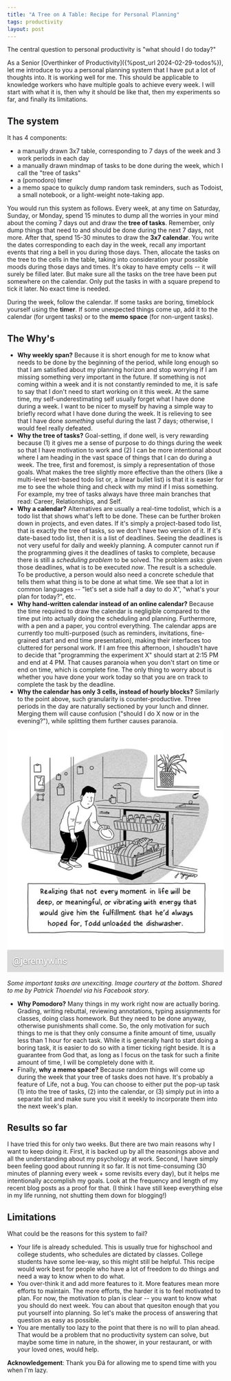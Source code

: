 ```yaml
---
title: "A Tree on A Table: Recipe for Personal Planning"
tags: productivity
layout: post
---
```


The central question to personal productivity is "what should I do today?"

As a Senior [Overthinker of Productivity]({%post_url 2024-02-29-todos%}), let me introduce to you a personal planning system that I have put a lot of thoughts into. It is working well for me. This should be applicable to knowledge workers who have multiple goals to achieve every week. I will start with what it is, then why it should be like that, then my experiments so far, and finally its limitations.

## The system

It has 4 components:
- a manually drawn 3x7 table, corresponding to 7 days of the week and 3 work periods in each day
- a manually drawn mindmap of tasks to be done during the week, which I call the "tree of tasks"
- a (pomodoro) timer
- a memo space to quikcly dump random task reminders, such as Todoist, a small notebook, or a light-weight note-taking app.

You would run this system as follows. Every week, at any time on Saturday, Sunday, or Monday, spend 15 minutes to dump all the worries in your mind about the coming 7 days out and draw the **tree of tasks**. Remember, only dump things that need to and should be done during the next 7 days, not more. 
After that, spend 15-30 minutes to draw the **3x7 calendar**. You write the dates corresponding to each day in the week, recall any important events that ring a bell in you during those days. Then, allocate the tasks on the tree to the cells in the table, taking into consideration your possible moods during those days and times. It's okay to have empty cells -- it will surely be filled later. But make sure all the tasks on the tree have been put somewhere on the calendar. Only put the tasks in with a square prepend to tick it later. No exact time is needed.

During the week, follow the calendar. If some tasks are boring, timeblock yourself using the **timer**. If some unexpected things come up, add it to the calendar (for urgent tasks) or to the **memo space** (for non-urgent tasks).

## The Why's

- **Why weekly span?** Because it is short enough for me to know what needs to be done by the beginning of the period, while long enough so that I am satisfied about my planning horizon and stop worrying if I am missing something very important in the future. If something is not coming within a week and it is not constantly reminded to me, it is safe to say that I don't need to start working on it this week. At the same time, my self-underestimating self usually forget what I have done during a week. I want to be nicer to myself by having a simple way to briefly record what I have done during the week. It is relieving to see that I have done *something* useful during the last 7 days; otherwise, I would feel really defeated.
- **Why the tree of tasks?** Goal-setting, if done well, is very rewarding because (1) it gives me a sense of purpose to do things during the week so that I have motivation to work and (2) I can be more intentional about where I am heading in the vast space of things that I can do during a week. The tree, first and foremost, is simply a representation of those goals. What makes the tree slightly more effective than the others (like a multi-level text-based todo list or, a linear bullet list) is that it is easier for me to see the whole thing and check with my mind if I miss something. For example, my tree of tasks always have three main branches that read: Career, Relationships, and Self. 
- **Why a calendar?** Alternatives are usually a real-time todolist, which is a todo list that shows what's left to be done. These can be further broken down in projects, and even dates. If it's simply a project-based todo list, that is exactly the tree of tasks, so we don't have two version of it. If it's date-based todo list, then it is a list of deadlines. Seeing the deadlines is not very useful for daily and weekly planning. A computer cannot run if the programming gives it the deadlines of tasks to complete, because there is still a *scheduling problem* to be solved. The problem asks: given those deadlines, what is to be executed *now*. The result is a schedule. To be productive, a person would also need a concrete schedule that tells them what thing is to be done at what time. We see that a lot in common languages -- "let's set a side half a day to do X", "what's your plan for today?", etc.
- **Why hand-written calendar instead of an online calendar?** Because the time required to draw the calendar is negligible compared to the time put into actually doing the scheduling and planning. Furthermore, with a pen and a paper, you control everything. The calendar apps are currently too multi-purposed (such as reminders, invitations, fine-grained start and end time presentation), making their interfaces too cluttered for personal work. If I am free this afternoon, I shoudln't have to decide that "programming the experiment X" should start at 2:15 PM and end at 4 PM. That causes paranoia when you don't start on time or end on time, which is complete fine. The only thing to worry about is whether you have done your work today so that you are on track to complete the task by the deadline. 
- **Why the calendar has only 3 cells, instead of hourly blocks?** Similarly to the point above, such granularity is counter-productive. Three periods in the day are naturally sectioned by your lunch and dinner. Merging them will cause confusion ("should I do X now or in the evening?"), while splitting them further causes paranoia.

![](/assets/unexciting-dish-washing.jpg)

*Some important tasks are unexciting. Image courtery at the bottom. Shared to me by Patrick Thoendel via his Facebook story.*

- **Why Pomodoro?** Many things in my work right now are actually boring. Grading, writing rebuttal, reviewing annotations, typing assignments for classes, doing class homework. But they need to be done anyway, otherwise punishments shall come. So, the only motivation for such things to me is that they only consume a finite amount of time, usually less than 1 hour for each task. While it is generally hard to start doing a boring task, it is easier to do so with a timer ticking right beside. It is a guarantee from God that, as long as I focus on the task for such a finite amount of time, I will be completely done with it. 
- Finally, **why a memo space?** Because random things will come up during the week that your tree of tasks does not have. It's probably a feature of Life, not a bug. You can choose to either put the pop-up task (1) into the tree of tasks, (2) into the calendar, or (3) simply put in into a separate list and make sure you visit it weekly to incorporate them into the next week's plan.

## Results so far

I have tried this for only two weeks. But there are two main reasons why I want to keep doing it. First, it is backed up by all the reasonings above and all the understanding about my psychology at work. Second, I have simply been feeling good about running it so far. It is not time-consuming (30 minutes of planning every week + some revisits every day), but it helps me intentionally accomplish my goals. Look at the frequency and length of my recent blog posts as a proof for that. (I think I have still keep everything else in my life running, not shutting them down for blogging!)

## Limitations
What could be the reasons for this system to fail?
- Your life is already scheduled. This is usually true for highschool and college students, who schedules are dictated by classes. College students have some lee-way, so this might still be helpful. This recipe would work best for people who have a lot of freedom to do things and need a way to know when to do what.
- You over-think it and add more features to it. More features mean more efforts to maintain. The more efforts, the harder it is to feel motivated to plan. For now, the motivation to plan is clear -- you want to know what you should do next week. You can about that quesiton enough that you put yourself into planning. So let's make the process of answering that question as easy as possible.
- You are mentally too lazy to the point that there is no will to plan ahead. That would be a problem that no productivity system can solve, but maybe some time in nature, in the shower, in your restaurant, or with your loved ones, would help.

**Acknowledgement**: Thank you Đá for allowing me to spend time with you when I'm lazy.
